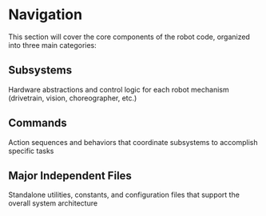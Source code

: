 # Navigation

This section will cover the core components of the robot code, organized into three main categories:

## Subsystems
Hardware abstractions and control logic for each robot mechanism (drivetrain, vision, choreographer, etc.)

## Commands
Action sequences and behaviors that coordinate subsystems to accomplish specific tasks

## Major Independent Files
Standalone utilities, constants, and configuration files that support the overall system architecture
